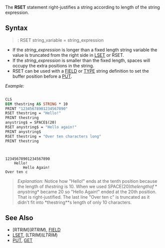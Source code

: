 The **RSET** statement right-justifies a string according to length of the string expression. 


## Syntax

> : RSET string_variable = string_expression



* If the *string_expression* is longer than a fixed length string variable the value is truncated from the right side in [LSET](LSET) or RSET.
* If the *string_expression* is smaller than the fixed length, spaces will occupy the extra positions in the string. 
* RSET can be used with a [FIELD](FIELD) or [TYPE](TYPE) string definition to set the buffer position before a [PUT](PUT).


*Example:*

```vb

CLS
DIM thestring AS STRING * 10
PRINT "12345678901234567890"
RSET thestring = "Hello!"
PRINT thestring
anystring$ = SPACE$(20)
RSET anystring$ = "Hello again!"
PRINT anystring$
RSET thestring = "Over ten characters long"
PRINT thestring 

```

```text


12345678901234567890
    Hello!
        Hello Again!
Over ten c

```


> *Explanation:* Notice how "Hello!" ends at the tenth position because the length of *thestring* is 10. When we used SPACE$(20) the length of *anystring$* became 20 so "Hello Again!" ended at the 20th position. That is right-justified. The last line "Over ten c" is truncated as it didn't fit into *thestring**s length of only 10 characters.


## See Also
 
* [RTRIM$](RTRIM$), [FIELD](FIELD)
* [LSET](LSET), [LTRIM$](LTRIM$)
* [PUT](PUT), [GET](GET)




